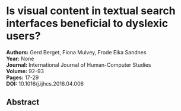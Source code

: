 # Is visual content in textual search interfaces beneficial to dyslexic users?

**Authors:** Gerd Berget, Fiona Mulvey, Frode Eika Sandnes  
**Year:** None  
**Journal:** International Journal of Human-Computer Studies  
**Volume:** 92-93  
**Pages:** 17-29  
**DOI:** 10.1016/j.ijhcs.2016.04.006  

## Abstract


